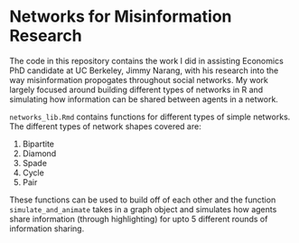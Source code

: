 # Networks for Misinformation Research

The code in this repository contains the work I did in assisting Economics PhD candidate at UC Berkeley, Jimmy Narang, with his research into the way misinformation propogates throughout social networks. My work largely focused around building different types of networks in R and simulating how information can be shared between agents in a network. 
 
`networks_lib.Rmd` contains functions for different types of simple networks. The different types of network shapes covered are: 
1. Bipartite
2. Diamond
3. Spade 
4. Cycle
5. Pair 

These functions can be used to build off of each other and the function `simulate_and_animate` takes in a graph object and simulates how agents share information (through highlighting) for upto 5 different rounds of information sharing. 
